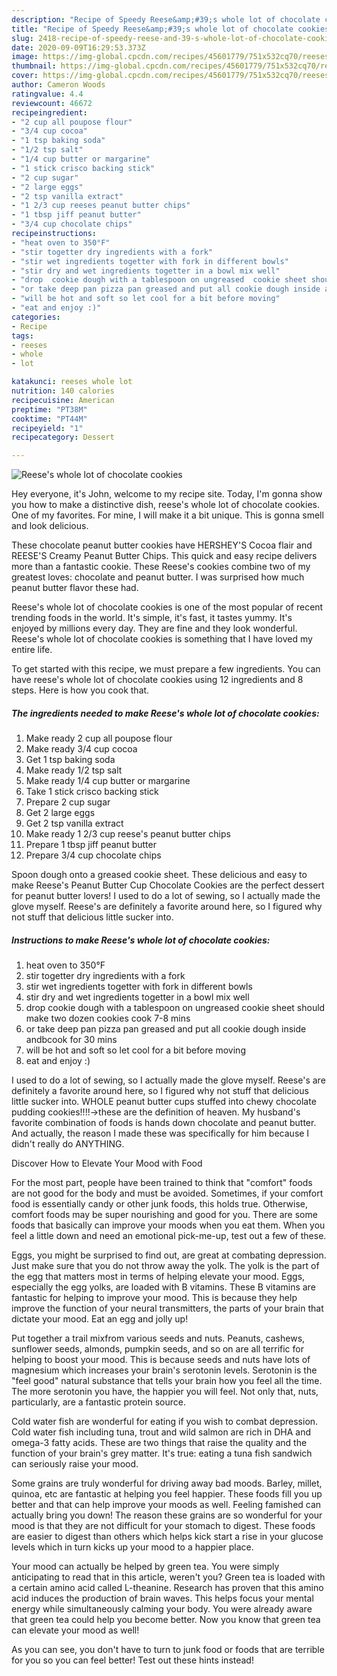 ```yaml
---
description: "Recipe of Speedy Reese&amp;#39;s whole lot of chocolate cookies"
title: "Recipe of Speedy Reese&amp;#39;s whole lot of chocolate cookies"
slug: 2418-recipe-of-speedy-reese-and-39-s-whole-lot-of-chocolate-cookies
date: 2020-09-09T16:29:53.373Z
image: https://img-global.cpcdn.com/recipes/45601779/751x532cq70/reeses-whole-lot-of-chocolate-cookies-recipe-main-photo.jpg
thumbnail: https://img-global.cpcdn.com/recipes/45601779/751x532cq70/reeses-whole-lot-of-chocolate-cookies-recipe-main-photo.jpg
cover: https://img-global.cpcdn.com/recipes/45601779/751x532cq70/reeses-whole-lot-of-chocolate-cookies-recipe-main-photo.jpg
author: Cameron Woods
ratingvalue: 4.4
reviewcount: 46672
recipeingredient:
- "2 cup all poupose flour"
- "3/4 cup cocoa"
- "1 tsp baking soda"
- "1/2 tsp salt"
- "1/4 cup butter or margarine"
- "1 stick crisco backing stick"
- "2 cup sugar"
- "2 large eggs"
- "2 tsp vanilla extract"
- "1 2/3 cup reeses peanut butter chips"
- "1 tbsp jiff peanut butter"
- "3/4 cup chocolate chips"
recipeinstructions:
- "heat oven to 350°F"
- "stir togetter dry ingredients with a fork"
- "stir wet ingredients togetter with fork in different bowls"
- "stir dry and wet ingredients togetter in a bowl mix well"
- "drop  cookie dough with a tablespoon on ungreased  cookie sheet should make two dozen cookies cook 7-8 mins"
- "or take deep pan pizza pan greased and put all cookie dough inside andbcook for 30 mins"
- "will be hot and soft so let cool for a bit before moving"
- "eat and enjoy :)"
categories:
- Recipe
tags:
- reeses
- whole
- lot

katakunci: reeses whole lot 
nutrition: 140 calories
recipecuisine: American
preptime: "PT38M"
cooktime: "PT44M"
recipeyield: "1"
recipecategory: Dessert

---
```



![Reese&#39;s whole lot of chocolate cookies](https://img-global.cpcdn.com/recipes/45601779/751x532cq70/reeses-whole-lot-of-chocolate-cookies-recipe-main-photo.jpg)

Hey everyone, it's John, welcome to my recipe site. Today, I'm gonna show you how to make a distinctive dish, reese&#39;s whole lot of chocolate cookies. One of my favorites. For mine, I will make it a bit unique. This is gonna smell and look delicious.

These chocolate peanut butter cookies have HERSHEY&#39;S Cocoa flair and REESE&#39;S Creamy Peanut Butter Chips. This quick and easy recipe delivers more than a fantastic cookie. These Reese&#39;s cookies combine two of my greatest loves: chocolate and peanut butter. I was surprised how much peanut butter flavor these had.

Reese&#39;s whole lot of chocolate cookies is one of the most popular of recent trending foods in the world. It's simple, it's fast, it tastes yummy. It's enjoyed by millions every day. They are fine and they look wonderful. Reese&#39;s whole lot of chocolate cookies is something that I have loved my entire life.


To get started with this recipe, we must prepare a few ingredients. You can have reese&#39;s whole lot of chocolate cookies using 12 ingredients and 8 steps. Here is how you cook that.

<!--inarticleads1-->

##### The ingredients needed to make Reese&#39;s whole lot of chocolate cookies:

1. Make ready 2 cup all poupose flour
1. Make ready 3/4 cup cocoa
1. Get 1 tsp baking soda
1. Make ready 1/2 tsp salt
1. Make ready 1/4 cup butter or margarine
1. Take 1 stick crisco backing stick
1. Prepare 2 cup sugar
1. Get 2 large eggs
1. Get 2 tsp vanilla extract
1. Make ready 1 2/3 cup reese&#39;s peanut butter chips
1. Prepare 1 tbsp jiff peanut butter
1. Prepare 3/4 cup chocolate chips


Spoon dough onto a greased cookie sheet. These delicious and easy to make Reese&#39;s Peanut Butter Cup Chocolate Cookies are the perfect dessert for peanut butter lovers! I used to do a lot of sewing, so I actually made the glove myself. Reese&#39;s are definitely a favorite around here, so I figured why not stuff that delicious little sucker into. 

<!--inarticleads2-->

##### Instructions to make Reese&#39;s whole lot of chocolate cookies:

1. heat oven to 350°F
1. stir togetter dry ingredients with a fork
1. stir wet ingredients togetter with fork in different bowls
1. stir dry and wet ingredients togetter in a bowl mix well
1. drop  cookie dough with a tablespoon on ungreased  cookie sheet should make two dozen cookies cook 7-8 mins
1. or take deep pan pizza pan greased and put all cookie dough inside andbcook for 30 mins
1. will be hot and soft so let cool for a bit before moving
1. eat and enjoy :)


I used to do a lot of sewing, so I actually made the glove myself. Reese&#39;s are definitely a favorite around here, so I figured why not stuff that delicious little sucker into. WHOLE peanut butter cups stuffed into chewy chocolate pudding cookies!!!!-&gt;these are the definition of heaven. My husband&#39;s favorite combination of foods is hands down chocolate and peanut butter. And actually, the reason I made these was specifically for him because I didn&#39;t really do ANYTHING. 

Discover How to Elevate Your Mood with Food


For the most part, people have been trained to think that "comfort" foods are not good for the body and must be avoided. Sometimes, if your comfort food is essentially candy or other junk foods, this holds true. Otherwise, comfort foods may be super nourishing and good for you. There are some foods that basically can improve your moods when you eat them. When you feel a little down and need an emotional pick-me-up, test out a few of these.

Eggs, you might be surprised to find out, are great at combating depression. Just make sure that you do not throw away the yolk. The yolk is the part of the egg that matters most in terms of helping elevate your mood. Eggs, especially the egg yolks, are loaded with B vitamins. These B vitamins are fantastic for helping to improve your mood. This is because they help improve the function of your neural transmitters, the parts of your brain that dictate your mood. Eat an egg and jolly up!

Put together a trail mixfrom various seeds and nuts. Peanuts, cashews, sunflower seeds, almonds, pumpkin seeds, and so on are all terrific for helping to boost your mood. This is because seeds and nuts have lots of magnesium which increases your brain's serotonin levels. Serotonin is the "feel good" natural substance that tells your brain how you feel all the time. The more serotonin you have, the happier you will feel. Not only that, nuts, particularly, are a fantastic protein source.

Cold water fish are wonderful for eating if you wish to combat depression. Cold water fish including tuna, trout and wild salmon are rich in DHA and omega-3 fatty acids. These are two things that raise the quality and the function of your brain's grey matter. It's true: eating a tuna fish sandwich can seriously raise your mood. 

Some grains are truly wonderful for driving away bad moods. Barley, millet, quinoa, etc are fantastic at helping you feel happier. These foods fill you up better and that can help improve your moods as well. Feeling famished can actually bring you down! The reason these grains are so wonderful for your mood is that they are not difficult for your stomach to digest. These foods are easier to digest than others which helps kick start a rise in your glucose levels which in turn kicks up your mood to a happier place.

Your mood can actually be helped by green tea. You were simply anticipating to read that in this article, weren't you? Green tea is loaded with a certain amino acid called L-theanine. Research has proven that this amino acid induces the production of brain waves. This helps focus your mental energy while simultaneously calming your body. You were already aware that green tea could help you become better. Now you know that green tea can elevate your mood as well!

As you can see, you don't have to turn to junk food or foods that are terrible for you so you can feel better! Test out  these hints  instead!

